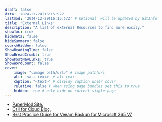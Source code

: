 ```yaml
---
draft: false
date: '2024-12-29T16:15:57Z'
lastmod: '2024-12-29T16:15:57Z' # Optional; will be updated by GitInfo if enabled
title: 'External Links'
description: "A list of external Resources to find more easily."
showToc: true
hidemeta: false
hideSummary: false
searchHidden: false
ShowReadingTime: false
ShowBreadCrumbs: true
ShowPostNavLinks: true
ShowWordCount: false
cover:
    image: "<image path/url>" # image path/url
    alt: "<alt text>" # alt text
    caption: "<text>" # display caption under cover
    relative: false # when using page bundles set this to true
    hidden: true # only hide on current single page
---
```


* [PaperMod Site.](https://adityatelange.github.io/hugo-PaperMod/)
* [Call for Cloud Blog.](https://call4cloud.nl/)
* [Best Practice Guide for Veeam Backup for Microsoft 365 V7](https://bp.veeam.com/vb365/)
